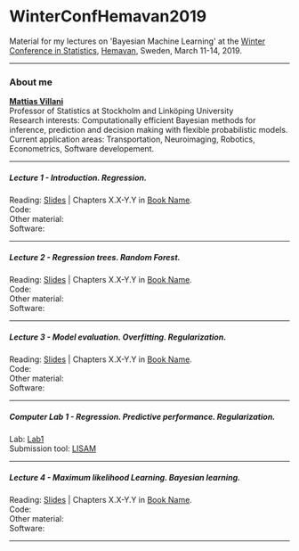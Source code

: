 # WinterConfHemavan2019
Material for my lectures on 'Bayesian Machine Learning' at the [Winter Conference in Statistics](https://www.umu.se/en/winter-conference-in-statistics-2019/), [Hemavan](https://www.google.com/maps/place/920+66+Hemavan/@65.902074,6.1270886,5z/data=!4m5!3m4!1s0x4676882066e6040b:0xd2ce47df9c5d9884!8m2!3d65.814906!4d15.0876887), Sweden, March 11-14, 2019.



---

### About me
[**Mattias Villani**](https://www.mattiasvillani.com/) \
Professor of Statistics at Stockholm and Linköping University\
Research interests: Computationally efficient Bayesian methods for inference, prediction and decision making with flexible probabilistic models.
Current application areas: Transportation, Neuroimaging, Robotics, Econometrics, Software developement.

---

##### Lecture 1 - Introduction. Regression.

Reading: [Slides](SLIDES) | Chapters X.X-Y.Y in [Book Name](book). \
Code: \
Other material: \
Software:

---

##### Lecture 2 - Regression trees. Random Forest.

Reading: [Slides](SLIDES) | Chapters X.X-Y.Y in [Book Name](book). \
Code: \
Other material: \
Software:

---

##### Lecture 3 - Model evaluation. Overfitting. Regularization.

Reading: [Slides](SLIDES) | Chapters X.X-Y.Y in [Book Name](book). \
Code: \
Other material: \
Software: 

---

##### Computer Lab 1 - Regression. Predictive performance. Regularization.

Lab: [Lab1](LAB) \
Submission tool: [LISAM](LISAM)

---

##### Lecture 4 - Maximum likelihood Learning. Bayesian learning.

Reading: [Slides](SLIDES) | Chapters X.X-Y.Y in [Book Name](book). \
Code: \
Other material: \
Software: 

---
